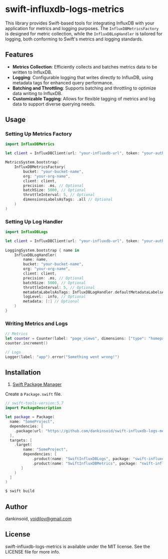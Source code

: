 # swift-influxdb-logs-metrics

This library provides Swift-based tools for integrating InfluxDB with your application for metrics and logging purposes.
The `InfluxDBMetricsFactory` is designed for metric collection, while the `InfluxDBLogHandler` is tailored for logging, both conforming to Swift's metrics and logging standards.

## Features

- **Metrics Collection**: Efficiently collects and batches metrics data to be written to InfluxDB.
- **Logging**: Configurable logging that writes directly to InfluxDB, using metadata tags for enhanced query performance.
- **Batching and Throttling**: Supports batching and throttling to optimize data writing to InfluxDB.
- **Customizable Tagging**: Allows for flexible tagging of metrics and log data to support diverse querying needs.

## Usage

### Setting Up Metrics Factory

```swift
import InfluxDBMetrics

let client = InfluxDBClient(url: "your-influxdb-url", token: "your-auth-token")

MetricsSystem.bootstrap(
    InfluxDBMetricsFactory(
        bucket: "your-bucket-name",
        org: "your-org-name",
        client: client,
        precision: .ms, // Optional
        batchSize: 5000, // Optional
        throttleInterval: 5, // Optional
        dimensionsLabelsAsTags: .all // Optional
    )
)
```

### Setting Up Log Handler

```swift
import InfluxDBLogs

let client = InfluxDBClient(url: "your-influxdb-url", token: "your-auth-token")
        
LoggingSystem.bootstrap { name in
    InfluxDBLogHandler(
        name: name,
        bucket: "your-bucket-name",
        org: "your-org-name",
        client: client,
        precision: .ms, // Optional
        batchSize: 5000, // Optional
        throttleInterval: 5, // Optional
        metadataLabelsAsTags: InfluxDBLogHandler.defaultMetadataLabelsAsTags.union([.InfluxDBLogHandlerLabels.file]), // Optional
        logLevel: .info, // Optional
        metadata: [:] // Optional
    )
}
```

### Writing Metrics and Logs

```swift
// Metrics
let counter = Counter(label: "page_views", dimensions: ["type": "homepage"])
counter.increment()

// Logs
Logger(label: "app").error("Something went wrong!")
```
## Installation

1. [Swift Package Manager](https://github.com/apple/swift-package-manager)

Create a `Package.swift` file.
```swift
// swift-tools-version:5.7
import PackageDescription

let package = Package(
  name: "SomeProject",
  dependencies: [
    .package(url: "https://github.com/dankinsoid/swift-influxdb-logs-metrics.git", from: "0.0.1")
  ],
  targets: [
    .target(
        name: "SomeProject",
        dependencies: [
            .product(name: "SwiftInfluxDBLogs", package: "swift-influxdb-logs-metrics"),
            .product(name: "SwiftInfluxDBMetrics", package: "swift-influxdb-logs-metrics")
       ]
    )
  ]
)
```
```ruby
$ swift build
```

## Author

dankinsoid, voidilov@gmail.com

## License

swift-influxdb-logs-metrics is available under the MIT license. See the LICENSE file for more info.
